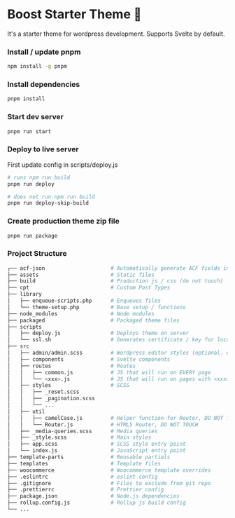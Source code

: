 # Boost Starter Theme :rocket:

It's a starter theme for wordpress development. Supports Svelte by default.

### Install / update pnpm

```bash
npm install -g pnpm
```

### Install dependencies

```bash
pnpm install
```

### Start dev server

```bash
pnpm run start
```

### Deploy to live server

First update config in scripts/deploy.js

```bash
# runs npm run build
pnpm run deploy

# does not run npm run build
pnpm run deploy-skip-build
```

### Create production theme zip file

```bash
pnpm run package
```

### Project Structure

```bash
┌── acf-json                     # Automatically generate ACF fields in json format
├── assets                       # Static files
├── build                        # Production js / css (do not touch)
├── cpt                          # Custom Post Types
├── library
│   ├── enqueue-scripts.php      # Enqueues files
│   └── theme-setup.php          # Base setup / functions
├── node_modules                 # Node modules
├── packaged                     # Packaged theme files
├── scripts
│   ├── deploy.js                # Deploys theme on server
│   └── ssl.sh                   # Generates certificate / key for localhost
├── src
│   ├── admin/admin.scss         # Wordpress editor styles (optional. enqueue first.)
│   ├── components               # Svelte components
│   ├── routes                   # Routes
│   │   ├── common.js            # JS that will run on EVERY page
│   │   └── <xxx>.js             # JS that will run on pages with <xxx> slug
│   ├── styles                   # SCSS
│   │   ├── _reset.scss
│   │   ├── _pagination.scss
│   │   └── ...
│   ├── util
│   │   ├── camelCase.js         # Helper function for Router, DO NOT TOUCH
│   │   └── Router.js            # HTML5 Router, DO NOT TOUCH
│   ├── _media-queries.scss      # Media queries
│   ├── _style.scss              # Main styles
│   ├── app.scss                 # SCSS style entry point
│   └── index.js                 # JavaScript entry point
├── template-parts               # Reusable partials
├── templates                    # Template files
├── woocommerce                  # Woocommerce template overrides
├── .eslintrc                    # eslint config
├── .gitignore                   # Files to exclude from git repo
├── .prettierrc                  # Prettier config
├── package.json                 # Node.js dependencies
├── rollup.config.js             # Rollup js build config
└── ...
```
